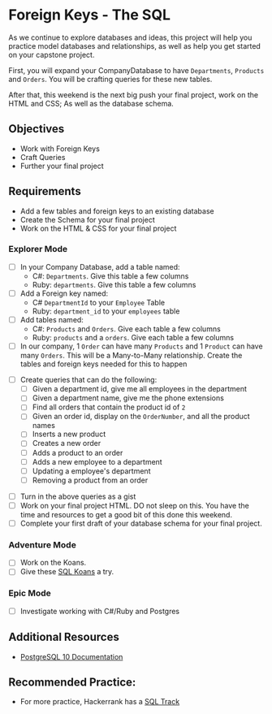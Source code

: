 # Foreign Keys - The SQL

As we continue to explore databases and ideas, this project will help you practice model databases and relationships, as well as help you get started on your capstone project.

First, you will expand your CompanyDatabase to have `Departments`, `Products` and `Orders`. You will be crafting queries for these new tables.

After that, this weekend is the next big push your final project, work on the HTML and CSS; As well as the database schema.

## Objectives

- Work with Foreign Keys
- Craft Queries
- Further your final project

## Requirements

- Add a few tables and foreign keys to an existing database
- Create the Schema for your final project
- Work on the HTML & CSS for your final project

### Explorer Mode

- [ ] In your Company Database, add a table named:
  - C#: `Departments`. Give this table a few columns
  - Ruby: `departments`. Give this table a few columns
- [ ] Add a Foreign key named:
  - C# `DepartmentId` to your `Employee` Table
  - Ruby: `department_id` to your `employees` table
- [ ] Add tables named:
  - C#: `Products` and `Orders`. Give each table a few columns
  - Ruby: `products` and a `orders`. Give each table a few columns
- [ ] In our company, 1 `Order` can have many `Products` and 1 `Product` can have many `Orders`. This will be a Many-to-Many relationship. Create the tables and foreign keys needed for this to happen

* [ ] Create queries that can do the following:
  - [ ] Given a department id, give me all employees in the department
  - [ ] Given a department name, give me the phone extensions
  - [ ] Find all orders that contain the product id of `2`
  - [ ] Given an order id, display on the `OrderNumber`, and all the product names
  - [ ] Inserts a new product
  - [ ] Creates a new order
  - [ ] Adds a product to an order
  - [ ] Adds a new employee to a department
  - [ ] Updating a employee's department
  - [ ] Removing a product from an order

- [ ] Turn in the above queries as a gist
- [ ] Work on your final project HTML. DO not sleep on this. You have the time and resources to get a good bit of this done this weekend.
- [ ] Complete your first draft of your database schema for your final project.

### Adventure Mode

- [ ] Work on the Koans.
- [ ] Give these [SQL Koans](https://sqlkoans.com/) a try.

### Epic Mode

- [ ] Investigate working with C#/Ruby and Postgres

## Additional Resources

- [PostgreSQL 10 Documentation](https://www.postgresql.org/docs/10/static/index.html)

## Recommended Practice:

- For more practice, Hackerrank has a [SQL Track](https://www.hackerrank.com/domains/sql)
